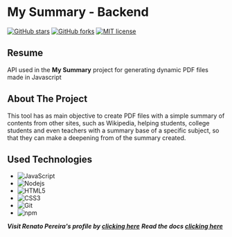 # My Summary - Backend
[![GitHub stars](https://img.shields.io/github/stars/renato3x/pdflow-backend?style=social&label=Star&maxAge=2592000)](https://github.com/renato3x/pdflow-backend/stargazers/) [![GitHub forks](https://img.shields.io/github/forks/renato3x/pdflow-backend?style=social&label=Fork&maxAge=2592000)](https://github.com/renato3x/pdflow-backend/network) [![MIT license](https://img.shields.io/badge/License-MIT-green.svg)](https://lbesson.mit-license.org/)
## Resume
API used in the **My Summary** project for generating dynamic PDF files made in Javascript

## About The Project
This tool has as main objective to create PDF files with a simple summary of contents from other sites, such as Wikipedia, helping students, college students and even teachers with a summary base of a specific subject, so that they can make a deepening from of the summary created.

## Used Technologies
- ![JavaScript](https://img.shields.io/badge/-JavaScript-F7B93E?style=flat-square&logo=javascript&logoColor=fff)
- ![Nodejs](https://img.shields.io/badge/-Node.js-43853d?style=flat-square&logo=Node.js&logoColor=white)
- ![HTML5](https://img.shields.io/badge/-HTML5-E34F26?style=flat-square&logo=html5&logoColor=white)
- ![CSS3](https://img.shields.io/badge/-CSS3-549FDE?style=flat-square&logo=css3&logoColor=white)
- ![Git](https://img.shields.io/badge/-Git-F05032?style=flat-square&logo=git&logoColor=white)
- ![npm](https://img.shields.io/badge/-NPM-CB3837?style=flat-square&logo=npm&logoColor=white)

**_Visit Renato Pereira's profile by [clicking here](https://github.com/renato3x)_**
**_Read the docs [clicking here](documentation.md)_**
